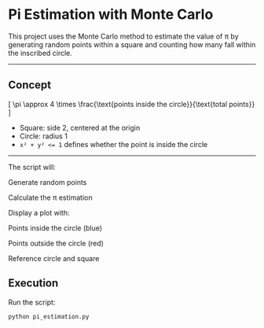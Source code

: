 # Pi Estimation with Monte Carlo

This project uses the Monte Carlo method to estimate the value of π by generating random points within a square and counting how many fall within the inscribed circle.

---

## Concept

\[
\pi \approx 4 \times \frac{\text{points inside the circle}}{\text{total points}}
\]

- Square: side 2, centered at the origin  
- Circle: radius 1  
- `x² + y² <= 1` defines whether the point is inside the circle  

---

The script will:

Generate random points

Calculate the π estimation

Display a plot with:

Points inside the circle (blue)

Points outside the circle (red)

Reference circle and square

## Execution

Run the script:

```bash
python pi_estimation.py

